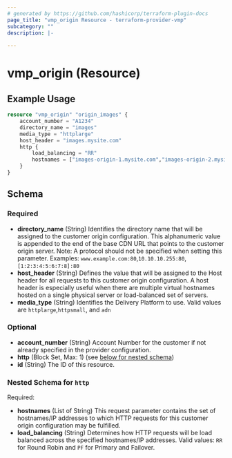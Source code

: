 ```yaml
---
# generated by https://github.com/hashicorp/terraform-plugin-docs
page_title: "vmp_origin Resource - terraform-provider-vmp"
subcategory: ""
description: |-
  
---
```


# vmp_origin (Resource)



## Example Usage

```terraform
resource "vmp_origin" "origin_images" {
    account_number = "A1234"
    directory_name = "images"
    media_type = "httplarge"
    host_header = "images.mysite.com"
    http {
        load_balancing = "RR"
        hostnames = ["images-origin-1.mysite.com","images-origin-2.mysite.com"]
    }
}
```

<!-- schema generated by tfplugindocs -->
## Schema

### Required

- **directory_name** (String) Identifies the directory name that will be assigned to the customer origin configuration. This alphanumeric value is appended to the end of the base CDN URL that points to the customer origin server. Note: A protocol should not be specified when setting this parameter. Examples: `www.example.com:80`,`10.10.10.255:80`,`[1:2:3:4:5:6:7:8]:80`
- **host_header** (String) Defines the value that will be assigned to the Host header for all requests to this customer origin configuration. A host header is especially useful when there are multiple virtual hostnames hosted on a single physical server or load-balanced set of servers.
- **media_type** (String) Identifies the Delivery Platform to use. Valid values are `httplarge`,`httpsmall`, and `adn`

### Optional

- **account_number** (String) Account Number for the customer if not already specified in the provider configuration.
- **http** (Block Set, Max: 1) (see [below for nested schema](#nestedblock--http))
- **id** (String) The ID of this resource.

<a id="nestedblock--http"></a>
### Nested Schema for `http`

Required:

- **hostnames** (List of String) This request parameter contains the set of hostnames/IP addresses to which HTTP requests for this customer origin configuration may be fulfilled.
- **load_balancing** (String) Determines how HTTP requests will be load balanced across the specified hostnames/IP addresses. Valid values: `RR` for Round Robin and `PF` for Primary and Failover.


